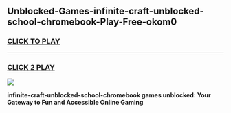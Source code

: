 
## Unblocked-Games-infinite-craft-unblocked-school-chromebook-Play-Free-okom0
<h3>
<a href="https://premium76.site?title=infinite-craft-unblocked-school-chromebook&ref=18A1">CLICK TO PLAY</a></h3>
<hr>

<h3>
<a href="https://premium76.site?title=infinite-craft-unblocked-school-chromebook&ref=18A1">CLICK 2 PLAY</a>
  
</h3>

<a href="https://premium76.site?title=infinite-craft-unblocked-school-chromebook&ref=18A1"><img src="https://clearcache.store/games.png"></a>


**infinite-craft-unblocked-school-chromebook games unblocked: Your Gateway to Fun and Accessible Online Gaming**
